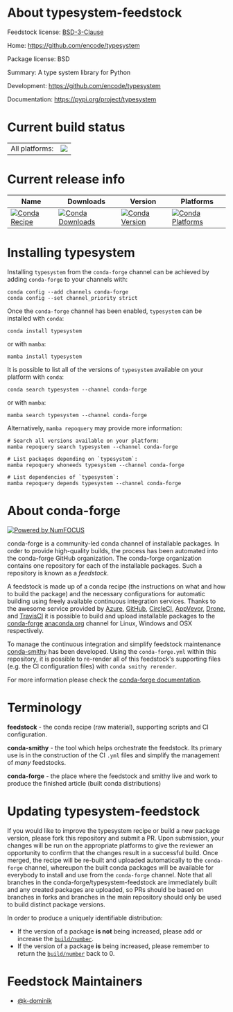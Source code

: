 About typesystem-feedstock
==========================

Feedstock license: [BSD-3-Clause](https://github.com/conda-forge/typesystem-feedstock/blob/main/LICENSE.txt)

Home: https://github.com/encode/typesystem

Package license: BSD

Summary: A type system library for Python

Development: https://github.com/encode/typesystem

Documentation: https://pypi.org/project/typesystem

Current build status
====================


<table><tr><td>All platforms:</td>
    <td>
      <a href="https://dev.azure.com/conda-forge/feedstock-builds/_build/latest?definitionId=6418&branchName=main">
        <img src="https://dev.azure.com/conda-forge/feedstock-builds/_apis/build/status/typesystem-feedstock?branchName=main">
      </a>
    </td>
  </tr>
</table>

Current release info
====================

| Name | Downloads | Version | Platforms |
| --- | --- | --- | --- |
| [![Conda Recipe](https://img.shields.io/badge/recipe-typesystem-green.svg)](https://anaconda.org/conda-forge/typesystem) | [![Conda Downloads](https://img.shields.io/conda/dn/conda-forge/typesystem.svg)](https://anaconda.org/conda-forge/typesystem) | [![Conda Version](https://img.shields.io/conda/vn/conda-forge/typesystem.svg)](https://anaconda.org/conda-forge/typesystem) | [![Conda Platforms](https://img.shields.io/conda/pn/conda-forge/typesystem.svg)](https://anaconda.org/conda-forge/typesystem) |

Installing typesystem
=====================

Installing `typesystem` from the `conda-forge` channel can be achieved by adding `conda-forge` to your channels with:

```
conda config --add channels conda-forge
conda config --set channel_priority strict
```

Once the `conda-forge` channel has been enabled, `typesystem` can be installed with `conda`:

```
conda install typesystem
```

or with `mamba`:

```
mamba install typesystem
```

It is possible to list all of the versions of `typesystem` available on your platform with `conda`:

```
conda search typesystem --channel conda-forge
```

or with `mamba`:

```
mamba search typesystem --channel conda-forge
```

Alternatively, `mamba repoquery` may provide more information:

```
# Search all versions available on your platform:
mamba repoquery search typesystem --channel conda-forge

# List packages depending on `typesystem`:
mamba repoquery whoneeds typesystem --channel conda-forge

# List dependencies of `typesystem`:
mamba repoquery depends typesystem --channel conda-forge
```


About conda-forge
=================

[![Powered by
NumFOCUS](https://img.shields.io/badge/powered%20by-NumFOCUS-orange.svg?style=flat&colorA=E1523D&colorB=007D8A)](https://numfocus.org)

conda-forge is a community-led conda channel of installable packages.
In order to provide high-quality builds, the process has been automated into the
conda-forge GitHub organization. The conda-forge organization contains one repository
for each of the installable packages. Such a repository is known as a *feedstock*.

A feedstock is made up of a conda recipe (the instructions on what and how to build
the package) and the necessary configurations for automatic building using freely
available continuous integration services. Thanks to the awesome service provided by
[Azure](https://azure.microsoft.com/en-us/services/devops/), [GitHub](https://github.com/),
[CircleCI](https://circleci.com/), [AppVeyor](https://www.appveyor.com/),
[Drone](https://cloud.drone.io/welcome), and [TravisCI](https://travis-ci.com/)
it is possible to build and upload installable packages to the
[conda-forge](https://anaconda.org/conda-forge) [anaconda.org](https://anaconda.org/)
channel for Linux, Windows and OSX respectively.

To manage the continuous integration and simplify feedstock maintenance
[conda-smithy](https://github.com/conda-forge/conda-smithy) has been developed.
Using the ``conda-forge.yml`` within this repository, it is possible to re-render all of
this feedstock's supporting files (e.g. the CI configuration files) with ``conda smithy rerender``.

For more information please check the [conda-forge documentation](https://conda-forge.org/docs/).

Terminology
===========

**feedstock** - the conda recipe (raw material), supporting scripts and CI configuration.

**conda-smithy** - the tool which helps orchestrate the feedstock.
                   Its primary use is in the construction of the CI ``.yml`` files
                   and simplify the management of *many* feedstocks.

**conda-forge** - the place where the feedstock and smithy live and work to
                  produce the finished article (built conda distributions)


Updating typesystem-feedstock
=============================

If you would like to improve the typesystem recipe or build a new
package version, please fork this repository and submit a PR. Upon submission,
your changes will be run on the appropriate platforms to give the reviewer an
opportunity to confirm that the changes result in a successful build. Once
merged, the recipe will be re-built and uploaded automatically to the
`conda-forge` channel, whereupon the built conda packages will be available for
everybody to install and use from the `conda-forge` channel.
Note that all branches in the conda-forge/typesystem-feedstock are
immediately built and any created packages are uploaded, so PRs should be based
on branches in forks and branches in the main repository should only be used to
build distinct package versions.

In order to produce a uniquely identifiable distribution:
 * If the version of a package **is not** being increased, please add or increase
   the [``build/number``](https://docs.conda.io/projects/conda-build/en/latest/resources/define-metadata.html#build-number-and-string).
 * If the version of a package **is** being increased, please remember to return
   the [``build/number``](https://docs.conda.io/projects/conda-build/en/latest/resources/define-metadata.html#build-number-and-string)
   back to 0.

Feedstock Maintainers
=====================

* [@k-dominik](https://github.com/k-dominik/)

